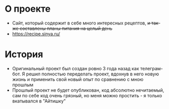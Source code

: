 # О проекте
- Сайт, который содержит в себе много интересных рецептов, ~~и так-же составлены планы питания на целый день~~
- https://recipe.sinya.ru/


# История
- Оригинальный проект был создан ровно 3 года назад как телеграм-бот. Я решил полностью переделать проект, вдохнув в него новую жизнь и применить свой новый опыт по сравнению с мною прошлым
- Прошлый проект не будет опубликован, код абсолютно нечитаемый, сам по себе код очень грязный, но меня можно простить - я только вкатывался в "Айтишку" 

